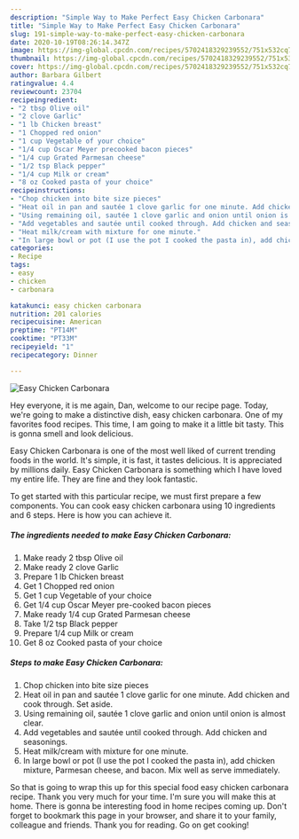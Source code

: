 ```yaml
---
description: "Simple Way to Make Perfect Easy Chicken Carbonara"
title: "Simple Way to Make Perfect Easy Chicken Carbonara"
slug: 191-simple-way-to-make-perfect-easy-chicken-carbonara
date: 2020-10-19T08:26:14.347Z
image: https://img-global.cpcdn.com/recipes/5702418329239552/751x532cq70/easy-chicken-carbonara-recipe-main-photo.jpg
thumbnail: https://img-global.cpcdn.com/recipes/5702418329239552/751x532cq70/easy-chicken-carbonara-recipe-main-photo.jpg
cover: https://img-global.cpcdn.com/recipes/5702418329239552/751x532cq70/easy-chicken-carbonara-recipe-main-photo.jpg
author: Barbara Gilbert
ratingvalue: 4.4
reviewcount: 23704
recipeingredient:
- "2 tbsp Olive oil"
- "2 clove Garlic"
- "1 lb Chicken breast"
- "1 Chopped red onion"
- "1 cup Vegetable of your choice"
- "1/4 cup Oscar Meyer precooked bacon pieces"
- "1/4 cup Grated Parmesan cheese"
- "1/2 tsp Black pepper"
- "1/4 cup Milk or cream"
- "8 oz Cooked pasta of your choice"
recipeinstructions:
- "Chop chicken into bite size pieces"
- "Heat oil in pan and sautée 1 clove garlic for one minute. Add chicken and cook through. Set aside."
- "Using remaining oil, sautée 1 clove garlic and onion until onion is almost clear."
- "Add vegetables and sautée until cooked through. Add chicken and seasonings."
- "Heat milk/cream with mixture for one minute."
- "In large bowl or pot (I use the pot I cooked the pasta in), add chicken mixture, Parmesan cheese, and bacon. Mix well as serve immediately."
categories:
- Recipe
tags:
- easy
- chicken
- carbonara

katakunci: easy chicken carbonara 
nutrition: 201 calories
recipecuisine: American
preptime: "PT14M"
cooktime: "PT33M"
recipeyield: "1"
recipecategory: Dinner

---
```



![Easy Chicken Carbonara](https://img-global.cpcdn.com/recipes/5702418329239552/751x532cq70/easy-chicken-carbonara-recipe-main-photo.jpg)

Hey everyone, it is me again, Dan, welcome to our recipe page. Today, we're going to make a distinctive dish, easy chicken carbonara. One of my favorites food recipes. This time, I am going to make it a little bit tasty. This is gonna smell and look delicious.

Easy Chicken Carbonara is one of the most well liked of current trending foods in the world. It's simple, it is fast, it tastes delicious. It is appreciated by millions daily. Easy Chicken Carbonara is something which I have loved my entire life. They are fine and they look fantastic.




To get started with this particular recipe, we must first prepare a few components. You can cook easy chicken carbonara using 10 ingredients and 6 steps. Here is how you can achieve it.

<!--inarticleads1-->

##### The ingredients needed to make Easy Chicken Carbonara:

1. Make ready 2 tbsp Olive oil
1. Make ready 2 clove Garlic
1. Prepare 1 lb Chicken breast
1. Get 1 Chopped red onion
1. Get 1 cup Vegetable of your choice
1. Get 1/4 cup Oscar Meyer pre-cooked bacon pieces
1. Make ready 1/4 cup Grated Parmesan cheese
1. Take 1/2 tsp Black pepper
1. Prepare 1/4 cup Milk or cream
1. Get 8 oz Cooked pasta of your choice




<!--inarticleads2-->

##### Steps to make Easy Chicken Carbonara:

1. Chop chicken into bite size pieces
1. Heat oil in pan and sautée 1 clove garlic for one minute. Add chicken and cook through. Set aside.
1. Using remaining oil, sautée 1 clove garlic and onion until onion is almost clear.
1. Add vegetables and sautée until cooked through. Add chicken and seasonings.
1. Heat milk/cream with mixture for one minute.
1. In large bowl or pot (I use the pot I cooked the pasta in), add chicken mixture, Parmesan cheese, and bacon. Mix well as serve immediately.




So that is going to wrap this up for this special food easy chicken carbonara recipe. Thank you very much for your time. I'm sure you will make this at home. There is gonna be interesting food in home recipes coming up. Don't forget to bookmark this page in your browser, and share it to your family, colleague and friends. Thank you for reading. Go on get cooking!
